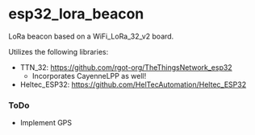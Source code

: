 # esp32_lora_beacon
LoRa beacon based on a WiFi_LoRa_32_v2 board.

Utilizes the following libraries:
- TTN_32: https://github.com/rgot-org/TheThingsNetwork_esp32
  - Incorporates CayenneLPP as well!
- Heltec_ESP32: https://github.com/HelTecAutomation/Heltec_ESP32

### ToDo
- Implement GPS
